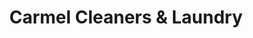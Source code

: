---
title: "Carmel Cleaners & Laundry"
url: /scottsdale/carmel-cleaners-and-laundry/
shop: laundry
---
